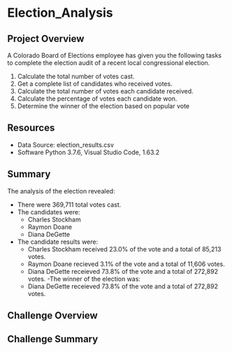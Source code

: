 # Election_Analysis

## Project Overview
A Colorado Board of Elections employee has given you the following tasks to complete the election audit of a recent local congressional election.
  
  1. Calculate the total number of votes cast.
  2. Get a complete list of candidates who received votes.
  3. Calculate the total number of votes each candidate received.
  4. Calculate the percentage of votes each candidate won.
  5. Determine the winner of the election based on popular vote

## Resources
- Data Source: election_results.csv
- Software Python 3.7.6, Visual Studio Code, 1.63.2

## Summary
The analysis of the election revealed:

- There were 369,711 total votes cast.
- The candidates were:
  - Charles Stockham
  - Raymon Doane
  - Diana DeGette
- The candidate results were:
  - Charles Stockham received 23.0% of the vote and a total of 85,213 votes.
  - Raymon Doane recieved 3.1% of the vote and a total of 11,606 votes.
  - Diana DeGette receieved 73.8% of the vote and a total of 272,892 votes.
-The winner of the election was:
  - Diana DeGette receieved 73.8% of the vote and a total of 272,892 votes.

## Challenge Overview

## Challenge Summary

